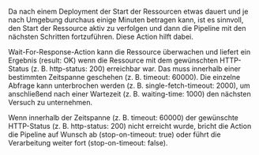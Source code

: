 Da nach einem Deployment der Start der Ressourcen etwas dauert und je nach
Umgebung durchaus einige Minuten betragen kann, ist es sinnvoll, den Start der
Ressource aktiv zu verfolgen und dann die Pipeline mit den nächsten Schritten
fortzuführen. Diese Action hilft dabei.

Wait-For-Response-Action kann die Ressource überwachen und liefert ein Ergebnis
(result: OK) wenn die Ressource mit dem gewünschten HTTP-Status (z. B.
http-status: 200) erreichbar war. Das muss innerhalb einer bestimmten Zeitspanne
geschehen (z. B. timeout: 60000). Die einzelne Abfrage kann unterbrochen werden
(z. B. single-fetch-timeout: 2000), um anschließend nach einer Wartezeit (z. B.
waiting-time: 1000) den nächsten Versuch zu unternehmen.

Wenn innerhalb der Zeitspanne (z. B. timeout: 60000) der gewünschte HTTP-Status
(z. B. http-status: 200) nicht erreicht wurde, bricht die Action die Pipeline
auf Wunsch ab (stop-on-timeout: true) oder führt die Verarbeitung weiter fort
(stop-on-timeout: false).
